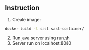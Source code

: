 ## Instruction

1. Create image:
```sh
docker build -t sast sast-container/
```
2. Run java server using run.sh
3. Server run on localhost:8080

